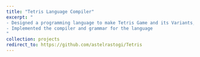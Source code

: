 ```yaml
---
title: "Tetris Language Compiler"
excerpt: "
- Designed a programming language to make Tetris Game and its Variants, running on terminal\n
- Implemented the compiler and grammar for the language
"
collection: projects
redirect_to: https://github.com/astelrastogi/Tetris
---
```

<!-- - Open source Quantum Chess implementation, made with Qiskit, hichesslib, and Qt
- Implemented functions like entangle, split and measure for the quantum chess pieces<br/><center><img src='/files/projectFiles/qChessFlowChart.jpeg'></center>
<font color='grey'><center>state diagrams of quantum chess</center></font> -->
